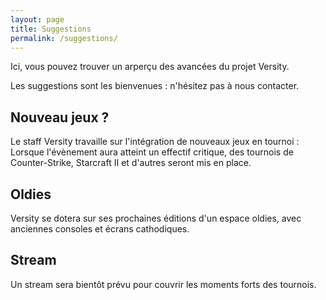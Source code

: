 ```yaml
---
layout: page
title: Suggestions
permalink: /suggestions/
---
```



Ici, vous pouvez trouver un arperçu des avancées du projet Versity.

Les suggestions sont les bienvenues : n'hésitez pas à nous contacter.

Nouveau jeux ?
-

Le staff Versity travaille sur l'intégration de nouveaux jeux en tournoi : Lorsque l'évènement aura atteint un effectif critique, des tournois de Counter-Strike, Starcraft II et d'autres seront mis en place. 

Oldies
-

Versity se dotera sur ses prochaines éditions d'un espace oldies, avec anciennes consoles et écrans cathodiques. 

Stream
-

Un stream sera bientôt prévu pour couvrir les moments forts des tournois. 